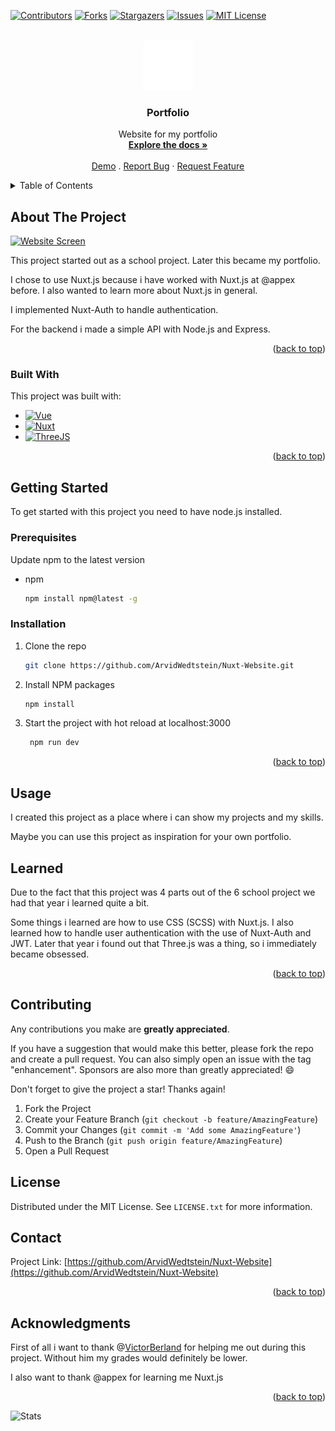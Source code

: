 <a name="readme-top"></a>


<!-- PROJECT SHIELDS -->

[![Contributors][contributors-shield]][contributors-url]
[![Forks][forks-shield]][forks-url]
[![Stargazers][stars-shield]][stars-url]
[![Issues][issues-shield]][issues-url]
[![MIT License][license-shield]][license-url]



<!-- PROJECT LOGO -->
<br />
<div align="center">
  <a href="https://github.com/ArvidWedtstein/Nuxt-Website">
    <img src="static/images/ArvidLogo.png" alt="Logo" width="80" height="80">
  </a>

  <h3 align="center">Portfolio</h3>

  <p align="center">
    Website for my portfolio
    <br />
    <a href="https://github.com/ArvidWedtstein/Nuxt-Website"><strong>Explore the docs »</strong></a>
    <br />
    <br />
    <a href="https://nuxtarvidw.netlify.app">Demo</a>
    .
    <a href="https://github.com/ArvidWedtstein/Nuxt-Website/issues">Report Bug</a>
    ·
    <a href="https://github.com/ArvidWedtstein/Nuxt-Website/issues">Request Feature</a>
  </p>
</div>



<!-- TABLE OF CONTENTS -->
<details>
  <summary>Table of Contents</summary>
  <ol>
    <li>
      <a href="#about-the-project">About The Project</a>
      <ul>
        <li><a href="#built-with">Built With</a></li>
      </ul>
    </li>
    <li>
      <a href="#getting-started">Getting Started</a>
      <ul>
        <li><a href="#prerequisites">Prerequisites</a></li>
        <li><a href="#installation">Installation</a></li>
      </ul>
    </li>
    <li><a href="#usage">Usage</a></li>
    <li><a href="#learned">What i learned</a></li>
    <li><a href="#contributing">Contributing</a></li>
    <li><a href="#license">License</a></li>
    <li><a href="#contact">Contact</a></li>
    <li><a href="#acknowledgments">Acknowledgments</a></li>
  </ol>
</details>



<!-- ABOUT THE PROJECT -->
## About The Project

[![Website Screen][product-screenshot]](https://github.com/ArvidWedtstein/Nuxt-Website)

This project started out as a school project. Later this became my portfolio. 

I chose to use Nuxt.js because i have worked with Nuxt.js at @appex before. I also wanted to learn more about Nuxt.js in general. 

I implemented Nuxt-Auth to handle authentication. 

For the backend i made a simple API with Node.js and Express.




<p align="right">(<a href="#readme-top">back to top</a>)</p>



### Built With

This project was built with:

* [![Vue][Vue.js]][Vue-url]
* [![Nuxt][Nuxt.js]][Nuxt-url]
* [![ThreeJS][Three.js]][Three-url]


<p align="right">(<a href="#readme-top">back to top</a>)</p>



<!-- GETTING STARTED -->
## Getting Started

To get started with this project you need to have node.js installed.

### Prerequisites

Update npm to the latest version
* npm
  ```sh
  npm install npm@latest -g
  ```

### Installation

1. Clone the repo
   ```sh
   git clone https://github.com/ArvidWedtstein/Nuxt-Website.git
   ```
3. Install NPM packages
   ```sh
   npm install
   ```
4. Start the project with hot reload at localhost:3000
   ```sh
    npm run dev
    ```

<p align="right">(<a href="#readme-top">back to top</a>)</p>



<!-- USAGE EXAMPLES -->
## Usage

I created this project as a place where i can show my projects and my skills.

Maybe you can use this project as inspiration for your own portfolio.




<!-- What i learned -->
## Learned

Due to the fact that this project was 4 parts out of the 6 school project we had that year i learned quite a bit. 

Some things i learned are how to use CSS (SCSS) with Nuxt.js. I also learned how to handle user authentication with the use of Nuxt-Auth and JWT.
Later that year i found out that Three.js was a thing, so i immediately became obsessed.

<p align="right">(<a href="#readme-top">back to top</a>)</p>



<!-- CONTRIBUTING -->
## Contributing

Any contributions you make are **greatly appreciated**.

If you have a suggestion that would make this better, please fork the repo and create a pull request. You can also simply open an issue with the tag "enhancement".
Sponsors are also more than greatly appreciated! :smile:

Don't forget to give the project a star! Thanks again!

1. Fork the Project
2. Create your Feature Branch (`git checkout -b feature/AmazingFeature`)
3. Commit your Changes (`git commit -m 'Add some AmazingFeature'`)
4. Push to the Branch (`git push origin feature/AmazingFeature`)
5. Open a Pull Request



<!-- LICENSE -->
## License

Distributed under the MIT License. See `LICENSE.txt` for more information.


<!-- CONTACT -->
## Contact


Project Link: [https://github.com/ArvidWedtstein/Nuxt-Website](https://github.com/ArvidWedtstein/Nuxt-Website)

<p align="right">(<a href="#readme-top">back to top</a>)</p>



<!-- ACKNOWLEDGMENTS -->
## Acknowledgments

First of all i want to thank @[VictorBerland](https://github.com/victorberland) for helping me out during this project. Without him my grades would definitely be lower.

I also want to thank @appex for learning me Nuxt.js


<p align="right">(<a href="#readme-top">back to top</a>)</p>



<!-- MARKDOWN LINKS & IMAGES -->
<!-- https://www.markdownguide.org/basic-syntax/#reference-style-links -->
[contributors-shield]: https://img.shields.io/github/contributors/ArvidWedtstein/Nuxt-Website.svg?style=for-the-badge
[contributors-url]: https://github.com/ArvidWedtstein/Nuxt-Website/graphs/contributors
[forks-shield]: https://img.shields.io/github/forks/ArvidWedtstein/Nuxt-Website.svg?style=for-the-badge
[forks-url]: https://github.com/ArvidWedtstein/Nuxt-Website/network/members
[stars-shield]: https://img.shields.io/github/stars/ArvidWedtstein/Nuxt-Website.svg?style=for-the-badge
[stars-url]: https://github.com/ArvidWedtstein/Nuxt-Website/stargazers
[issues-shield]: https://img.shields.io/github/issues/ArvidWedtstein/Nuxt-Website.svg?style=for-the-badge
[issues-url]: https://github.com/ArvidWedtstein/Nuxt-Website/issues
[license-shield]: https://img.shields.io/github/license/ArvidWedtstein/Nuxt-Website.svg?style=for-the-badge
[license-url]: https://github.com/ArvidWedtstein/Nuxt-Website/blob/master/LICENSE.txt
[product-screenshot]: static/images/Projects/game.PNG
[Nuxt.js]: https://img.shields.io/badge/Nuxt.js-35495E?style=for-the-badge&logo=nuxtdotjs&logoColor=4FC08D
[Nuxt-url]: https://nuxtjs.org/
[Vue.js]: https://img.shields.io/badge/Vue.js-35495E?style=for-the-badge&logo=vuedotjs&logoColor=4FC08D
[Vue-url]: https://vuejs.org/
[Three.js]: https://img.shields.io/badge/Three.js-35495E?style=for-the-badge&logo=threedotjs&logoColor=FFFFFF
[Three-url]: https://threejs.org/




![Stats](https://arvidgithubembed.herokuapp.com/project?user=arvidwedtstein&repo=nuxt-website&background=ff0000)
